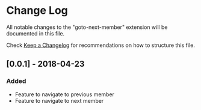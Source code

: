 # Change Log
All notable changes to the "goto-next-member" extension will be documented in this file.

Check [Keep a Changelog](http://keepachangelog.com/) for recommendations on how to structure this file.

## [0.0.1] - 2018-04-23

### Added

- Feature to navigate to previous member
- Feature to navigate to next member